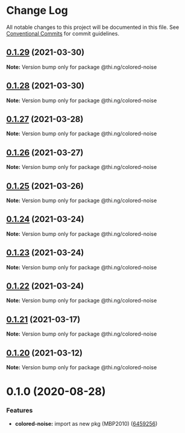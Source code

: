 # Change Log

All notable changes to this project will be documented in this file.
See [Conventional Commits](https://conventionalcommits.org) for commit guidelines.

## [0.1.29](https://github.com/thi-ng/umbrella/compare/@thi.ng/colored-noise@0.1.28...@thi.ng/colored-noise@0.1.29) (2021-03-30)

**Note:** Version bump only for package @thi.ng/colored-noise





## [0.1.28](https://github.com/thi-ng/umbrella/compare/@thi.ng/colored-noise@0.1.27...@thi.ng/colored-noise@0.1.28) (2021-03-30)

**Note:** Version bump only for package @thi.ng/colored-noise





## [0.1.27](https://github.com/thi-ng/umbrella/compare/@thi.ng/colored-noise@0.1.26...@thi.ng/colored-noise@0.1.27) (2021-03-28)

**Note:** Version bump only for package @thi.ng/colored-noise





## [0.1.26](https://github.com/thi-ng/umbrella/compare/@thi.ng/colored-noise@0.1.25...@thi.ng/colored-noise@0.1.26) (2021-03-27)

**Note:** Version bump only for package @thi.ng/colored-noise





## [0.1.25](https://github.com/thi-ng/umbrella/compare/@thi.ng/colored-noise@0.1.24...@thi.ng/colored-noise@0.1.25) (2021-03-26)

**Note:** Version bump only for package @thi.ng/colored-noise





## [0.1.24](https://github.com/thi-ng/umbrella/compare/@thi.ng/colored-noise@0.1.23...@thi.ng/colored-noise@0.1.24) (2021-03-24)

**Note:** Version bump only for package @thi.ng/colored-noise





## [0.1.23](https://github.com/thi-ng/umbrella/compare/@thi.ng/colored-noise@0.1.22...@thi.ng/colored-noise@0.1.23) (2021-03-24)

**Note:** Version bump only for package @thi.ng/colored-noise





## [0.1.22](https://github.com/thi-ng/umbrella/compare/@thi.ng/colored-noise@0.1.21...@thi.ng/colored-noise@0.1.22) (2021-03-24)

**Note:** Version bump only for package @thi.ng/colored-noise





## [0.1.21](https://github.com/thi-ng/umbrella/compare/@thi.ng/colored-noise@0.1.20...@thi.ng/colored-noise@0.1.21) (2021-03-17)

**Note:** Version bump only for package @thi.ng/colored-noise





## [0.1.20](https://github.com/thi-ng/umbrella/compare/@thi.ng/colored-noise@0.1.19...@thi.ng/colored-noise@0.1.20) (2021-03-12)

**Note:** Version bump only for package @thi.ng/colored-noise





# 0.1.0 (2020-08-28)


### Features

* **colored-noise:** import as new pkg (MBP2010) ([6459256](https://github.com/thi-ng/umbrella/commit/64592562ee4e4374011edc596e28f41b94218b44))
